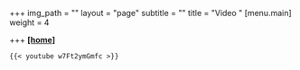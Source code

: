+++
img_path = ""
layout = "page"
subtitle = ""
title = "Video "
[menu.main]
weight = 4

+++
[**\[home\]**](https://tashnaved.netlify.app/ "home")

    {{< youtube w7Ft2ymGmfc >}}